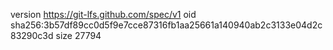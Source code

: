 version https://git-lfs.github.com/spec/v1
oid sha256:3b57df89cc0d5f9e7cce87316fb1aa25661a140940ab2c3133e04d2c83290c3d
size 27794

